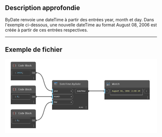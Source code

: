 ## Description approfondie
ByDate renvoie une dateTime à partir des entrées year, month et day. Dans l'exemple ci-dessous, une nouvelle dateTime au format August 08, 2006 est créée à partir de ces entrées respectives.
___
## Exemple de fichier

![ByDate](./DSCore.DateTime.ByDate_img.jpg)

